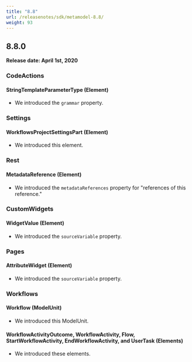 ```yaml
---
title: "8.8"
url: /releasenotes/sdk/metamodel-8.8/
weight: 93
---
```


## 8.8.0

**Release date: April 1st, 2020**

### CodeActions

#### StringTemplateParameterType (Element)

* We introduced the `grammar` property.

### Settings

#### WorkflowsProjectSettingsPart (Element)

* We introduced this element.

### Rest

#### MetadataReference (Element)

* We introduced the `metadataReferences` property for "references of this reference."

### CustomWidgets

#### WidgetValue (Element)

* We introduced the `sourceVariable` property.

### Pages

#### AttributeWidget (Element)

* We introduced the `sourceVariable` property.

### Workflows

#### Workflow (ModelUnit)

* We introduced this ModelUnit.

#### WorkflowActivityOutcome, WorkflowActivity, Flow, StartWorkflowActivity, EndWorkflowActivity, and UserTask (Elements)

* We introduced these elements.
